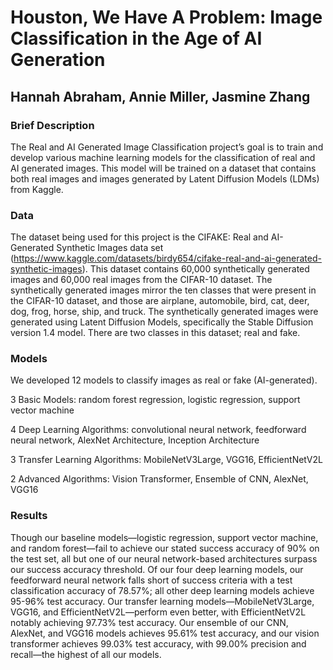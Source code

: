 # Houston, We Have A Problem: Image Classification in the Age of AI Generation
## Hannah Abraham, Annie Miller, Jasmine Zhang

### Brief Description
The Real and AI Generated Image Classification project’s goal is to train and develop various machine learning models for the classification of real and AI generated images. This model will be trained on a dataset that contains both real images and images generated by Latent Diffusion Models (LDMs) from Kaggle. 

### Data
The dataset being used for this project is the CIFAKE: Real and AI-Generated Synthetic Images data set (https://www.kaggle.com/datasets/birdy654/cifake-real-and-ai-generated-synthetic-images). This dataset contains 60,000 synthetically generated images and 60,000 real images from the CIFAR-10 dataset. The synthetically generated images mirror the ten classes that were present in the CIFAR-10 dataset, and those are airplane, automobile, bird, cat, deer, dog, frog, horse, ship, and truck. The synthetically generated images were generated using Latent Diffusion Models, specifically the Stable Diffusion version 1.4 model. There are two classes in this dataset; real and fake. 

### Models
We developed 12 models to classify images as real or fake (AI-generated).

3 Basic Models: random forest regression, logistic regression, support vector machine

4 Deep Learning Algorithms: convolutional neural network, feedforward neural network, AlexNet Architecture, Inception Architecture

3 Transfer Learning Algorithms: MobileNetV3Large, VGG16, EfficientNetV2L

2 Advanced Algorithms: Vision Transformer, Ensemble of CNN, AlexNet, VGG16

### Results
Though our baseline models—logistic regression, support vector machine, and random forest—fail to achieve our stated success accuracy of 90% on the test set, all but one of our neural network-based architectures surpass our success accuracy threshold. Of our four deep learning models, our feedforward neural network falls short of success criteria with a test classification accuracy of 78.57%; all other deep learning models achieve 95-96% test accuracy. Our transfer learning models—MobileNetV3Large, VGG16, and EfficientNetV2L—perform even better, with EfficientNetV2L notably achieving 97.73% test accuracy. Our ensemble of our CNN, AlexNet, and VGG16 models achieves 95.61% test accuracy, and our vision transformer achieves 99.03% test accuracy, with 99.00% precision and recall—the highest of all our models.


